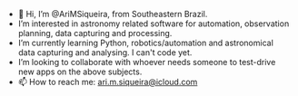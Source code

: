 - 👋 Hi, I’m @AriMSiqueira, from Southeastern Brazil.
- I’m interested in astronomy related software for automation, observation planning, data capturing and processing.
- I’m currently learning Python, robotics/automation and astronomical data capturing and analysing. I can't code yet.
- I’m looking to collaborate with whoever needs someone to test-drive new apps on the above subjects.
- 📫 How to reach me: ari.m.siqueira@icloud.com

<!---
AriMSiqueira/AriMSiqueira is a ✨ special ✨ repository because its `README.md` (this file) appears on your GitHub profile.
You can click the Preview link to take a look at your changes.
--->
